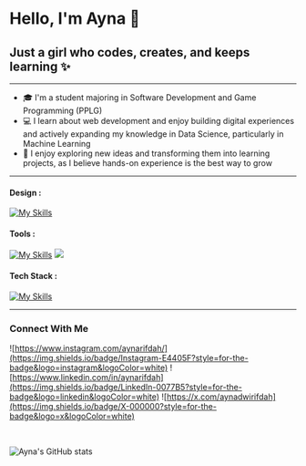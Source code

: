 # Hello, I'm Ayna 👋
## Just a girl who codes, creates, and keeps learning ✨

 ---
 
- 🎓 I'm a student majoring in Software Development and Game Programming (PPLG)  
- 💻 I learn about web development and enjoy building digital experiences  and actively expanding my knowledge in Data Science, particularly in Machine Learning
- 🚀 I enjoy exploring new ideas and transforming them into learning projects, as I believe hands-on experience is the best way to grow

---


#### Design :
[![My Skills](https://skillicons.dev/icons?i=blender,figma)](https://skillicons.dev)

#### Tools :
[![My Skills](https://skillicons.dev/icons?i=postman,mysql)](https://skillicons.dev)
<img src="https://img.shields.io/badge/Laragon-0E83CD?style=for-the-badge&logo=Laragon&logoColor=white" />


#### Tech Stack :
[![My Skills](https://skillicons.dev/icons?i=py,php,html,css,java,js)](https://skillicons.dev)

---

### Connect With Me

![https://www.instagram.com/aynarifdah/](https://img.shields.io/badge/Instagram-E4405F?style=for-the-badge&logo=instagram&logoColor=white) ![https://www.linkedin.com/in/aynarifdah](https://img.shields.io/badge/LinkedIn-0077B5?style=for-the-badge&logo=linkedin&logoColor=white) ![https://x.com/aynadwirifdah](https://img.shields.io/badge/X-000000?style=for-the-badge&logo=x&logoColor=white)

<br>

![Ayna's GitHub stats](https://github-readme-stats.vercel.app/api?username=aynarifdah&show_icons=true&theme=tokyonight)

